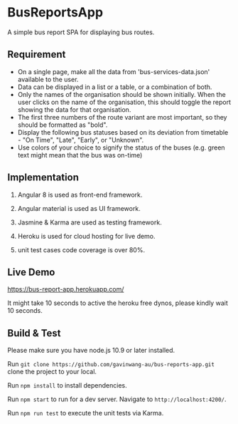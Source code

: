 # BusReportsApp
A simple bus report SPA for displaying bus routes.

## Requirement

- On a single page, make all the data from 'bus-services-data.json' available to the user.
- Data can be displayed in a list or a table, or a combination of both.
- Only the names of the organisation should be shown initially. When the user clicks on the name of the organisation, this should toggle the report showing the data for that organisation.
- The first three numbers of the route variant are most important, so they should be formatted as "bold".
- Display the following bus statuses based on its deviation from timetable - "On Time", "Late", "Early", or "Unknown".
- Use colors of your choice to signify the status of the buses (e.g. green text might mean that the bus was on-time)

## Implementation
1. Angular 8 is used as front-end framework.

2. Angular material is used as UI framework.

3. Jasmine & Karma are used as testing framework.

4. Heroku is used for cloud hosting for live demo.

5. unit test cases code coverage is over 80%.

## Live Demo
https://bus-report-app.herokuapp.com/

It might take 10 seconds to active the heroku free dynos, please kindly wait 10 seconds.

## Build & Test
Please make sure you have node.js 10.9 or later installed. 

Run `git clone https://github.com/gavinwang-au/bus-reports-app.git` clone the project to your local.

Run `npm install` to install dependencies.  

Run `npm start` to run for a dev server. Navigate to `http://localhost:4200/`.

Run `npm run test` to execute the unit tests via Karma.




